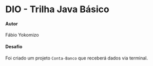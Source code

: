 # DIO - Trilha Java Básico

#### Autor
Fábio Yokomizo

#### Desafio


 Foi criado um projeto `Conta-Banco` que receberá dados via terminal. 
